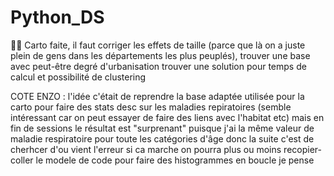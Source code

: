 # Python_DS
🐍🐍
Carto faite, il faut corriger les effets de taille (parce que là on a juste plein de gens dans les départements les plus peuplés), 
trouver une base avec peut-être degré d'urbanisation
trouver une solution pour temps de calcul et possibilité de clustering

COTE ENZO :
l'idée c'était de reprendre la base adaptée utilisée pour la carto pour faire des stats desc sur les maladies repiratoires 
(semble intéressant car on peut essayer de faire des liens avec l'habitat etc) 
mais en fin de sessions le résultat est "surprenant" puisque j'ai la même valeur de maladie respiratoire pour toute les catégories d'âge 
donc la suite c'est de cherhcer d'ou vient l'erreur 
si ca marche on pourra plus ou moins recopier-coller le modele de code pour faire des histogrammes en boucle je pense 